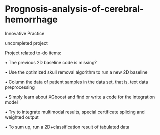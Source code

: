 # Prognosis-analysis-of-cerebral-hemorrhage
Innovative Practice

uncompleted project

Project related to-do items:

• The previous 2D baseline code is missing?

• Use the optimized skull removal algorithm to run a new 2D baseline

• Column the data of patient samples in the data set, that is, text data preprocessing

• Simply learn about XGboost and find or write a code for the integration model

• Try to integrate multimodal results, special certificate splicing and weighted output

• To sum up, run a 2D+classification result of tabulated data
